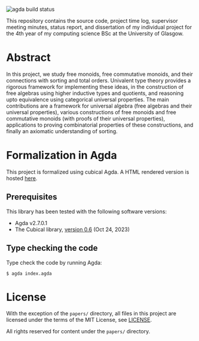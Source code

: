 ![agda build status](https://github.com/pufferffish/agda-symmetries/actions/workflows/ci-ubuntu.yml/badge.svg) 

This repository contains the source code, project time log, supervisor meeting minutes, status report,
and dissertation of my individual project for the 4th year of my computing science BSc at the University of Glasgow.

# Abstract

In this project, we study free monoids, free commutative monoids, and their connections with sorting and total
orders. Univalent type theory provides a rigorous framework for implementing these ideas, in the construction
of free algebras using higher inductive types and quotients, and reasoning upto equivalence using categorical
universal properties. The main contributions are a framework for universal algebra (free algebras and their
universal properties), various constructions of free monoids and free commutative monoids (with proofs of their
universal properties), applications to proving combinatorial properties of these constructions, and finally an
axiomatic understanding of sorting. 

# Formalization in Agda

This project is formalized using cubical Agda. A HTML rendered version is hosted [here](https://symmetries.windtfw.com/).

## Prerequisites

This library has been tested with the following software versions:
 * Agda v2.7.0.1
 * The Cubical library, [version 0.6](https://github.com/agda/cubical/releases/tag/v0.6) (Oct 24, 2023)

## Type checking the code

Type check the code by running Agda:

```console
$ agda index.agda
```

# License

With the exception of the `papers/` directory, all files in this project are
licensed under the terms of the MIT License, see [LICENSE](LICENSE).

All rights reserved for content under the `papers/` directory.
